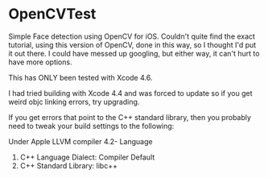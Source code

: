 OpenCVTest
==========

Simple Face detection using OpenCV for iOS. Couldn't quite find the exact tutorial, using this version of OpenCV, done in this way, so I thought I'd put it out there. I could have messed up googling, but either way, it can't hurt to have more options.

This has ONLY been tested with Xcode 4.6.

I had tried building with Xcode 4.4 and was forced to update so if you get weird objc linking errors, try upgrading.

If you get errors that point to the C++ standard library, then you probably need to tweak your build settings to the following:

Under Apple LLVM compiler 4.2- Language

1) C++ Language Dialect: Compiler Default
2) C++ Standard Library: libc++ 
